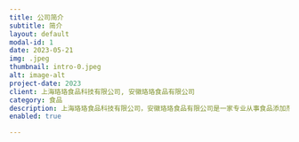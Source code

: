 ```yaml
---
title: 公司简介
subtitle: 简介
layout: default
modal-id: 1
date: 2023-05-21
img: .jpeg
thumbnail: intro-0.jpeg
alt: image-alt
project-date: 2023
client: 上海珞珞食品科技有限公司, 安徽珞珞食品有限公司
category: 食品
description: 上海珞珞食品科技有限公司，安徽珞珞食品有限公司是一家专业从事食品添加剂、复配食品添加剂生产、销售，及食品科技领域内技术开发的民营企业。深耕行业20年，不断提升产品性能，开发多元化产品，致力服务于市场、满足客户需求。公司成立以来，秉承客户至上、诚信为本的原则，愿与您携手合作，共创美好未来。 主要产品:葡萄糖酸- 8-内醋(豆腐王)、葡萄糖酸溶液、钠钙、亚铁等酸盐系列产品、复配消泡剂、复配稳定凝固剂、复配膨松剂、复配淀粉糖。
enabled: true

---
```

